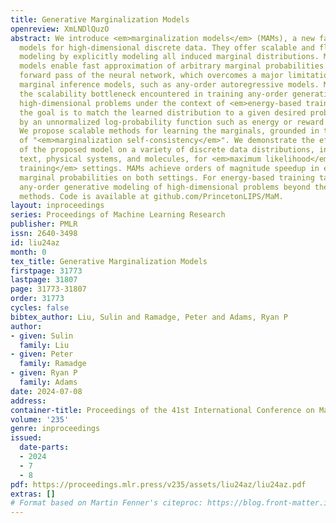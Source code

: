 ```yaml
---
title: Generative Marginalization Models
openreview: XmLNDlQuzO
abstract: We introduce <em>marginalization models</em> (MAMs), a new family of generative
  models for high-dimensional discrete data. They offer scalable and flexible generative
  modeling by explicitly modeling all induced marginal distributions. Marginalization
  models enable fast approximation of arbitrary marginal probabilities with a single
  forward pass of the neural network, which overcomes a major limitation of arbitrary
  marginal inference models, such as any-order autoregressive models. MAMs also address
  the scalability bottleneck encountered in training any-order generative models for
  high-dimensional problems under the context of <em>energy-based training</em>, where
  the goal is to match the learned distribution to a given desired probability (specified
  by an unnormalized log-probability function such as energy or reward function).
  We propose scalable methods for learning the marginals, grounded in the concept
  of "<em>marginalization self-consistency</em>". We demonstrate the effectiveness
  of the proposed model on a variety of discrete data distributions, including images,
  text, physical systems, and molecules, for <em>maximum likelihood</em> and <em>energy-based
  training</em> settings. MAMs achieve orders of magnitude speedup in evaluating the
  marginal probabilities on both settings. For energy-based training tasks, MAMs enable
  any-order generative modeling of high-dimensional problems beyond the scale of previous
  methods. Code is available at github.com/PrincetonLIPS/MaM.
layout: inproceedings
series: Proceedings of Machine Learning Research
publisher: PMLR
issn: 2640-3498
id: liu24az
month: 0
tex_title: Generative Marginalization Models
firstpage: 31773
lastpage: 31807
page: 31773-31807
order: 31773
cycles: false
bibtex_author: Liu, Sulin and Ramadge, Peter and Adams, Ryan P
author:
- given: Sulin
  family: Liu
- given: Peter
  family: Ramadge
- given: Ryan P
  family: Adams
date: 2024-07-08
address:
container-title: Proceedings of the 41st International Conference on Machine Learning
volume: '235'
genre: inproceedings
issued:
  date-parts:
  - 2024
  - 7
  - 8
pdf: https://proceedings.mlr.press/v235/assets/liu24az/liu24az.pdf
extras: []
# Format based on Martin Fenner's citeproc: https://blog.front-matter.io/posts/citeproc-yaml-for-bibliographies/
---
```

